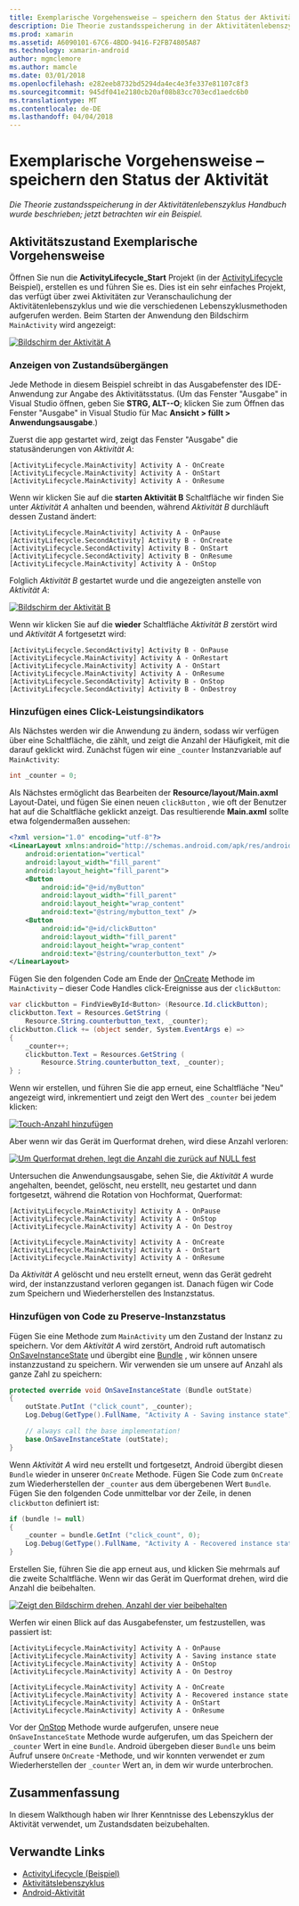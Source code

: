 ```yaml
---
title: Exemplarische Vorgehensweise – speichern den Status der Aktivität
description: Die Theorie zustandsspeicherung in der Aktivitätenlebenszyklus Handbuch wurde beschrieben; jetzt betrachten wir ein Beispiel.
ms.prod: xamarin
ms.assetid: A6090101-67C6-4BDD-9416-F2FB74805A87
ms.technology: xamarin-android
author: mgmclemore
ms.author: mamcle
ms.date: 03/01/2018
ms.openlocfilehash: e282eeb8732bd5294da4ec4e3fe337e81107c8f3
ms.sourcegitcommit: 945df041e2180cb20af08b83cc703ecd1aedc6b0
ms.translationtype: MT
ms.contentlocale: de-DE
ms.lasthandoff: 04/04/2018
---
```

# <a name="walkthrough---saving-the-activity-state"></a>Exemplarische Vorgehensweise – speichern den Status der Aktivität

_Die Theorie zustandsspeicherung in der Aktivitätenlebenszyklus Handbuch wurde beschrieben; jetzt betrachten wir ein Beispiel._

## <a name="activity-state-walkthrough"></a>Aktivitätszustand Exemplarische Vorgehensweise

Öffnen Sie nun die **ActivityLifecycle_Start** Projekt (in der [ActivityLifecycle](https://developer.xamarin.com/samples/monodroid/ActivityLifecycle) Beispiel), erstellen es und führen Sie es. Dies ist ein sehr einfaches Projekt, das verfügt über zwei Aktivitäten zur Veranschaulichung der Aktivitätenlebenszyklus und wie die verschiedenen Lebenszyklusmethoden aufgerufen werden. Beim Starten der Anwendung den Bildschirm `MainActivity` wird angezeigt: 

[![Bildschirm der Aktivität A](saving-state-images/01-activity-a-sml.png)](saving-state-images/01-activity-a.png#lightbox)

### <a name="viewing-state-transitions"></a>Anzeigen von Zustandsübergängen

Jede Methode in diesem Beispiel schreibt in das Ausgabefenster des IDE-Anwendung zur Angabe des Aktivitätsstatus. (Um das Fenster "Ausgabe" in Visual Studio öffnen, geben Sie **STRG, ALT--O**; klicken Sie zum Öffnen das Fenster "Ausgabe" in Visual Studio für Mac **Ansicht > füllt > Anwendungsausgabe**.)

Zuerst die app gestartet wird, zeigt das Fenster "Ausgabe" die statusänderungen von *Aktivität A*: 

```shell
[ActivityLifecycle.MainActivity] Activity A - OnCreate
[ActivityLifecycle.MainActivity] Activity A - OnStart
[ActivityLifecycle.MainActivity] Activity A - OnResume
```

Wenn wir klicken Sie auf die **starten Aktivität B** Schaltfläche wir finden Sie unter *Aktivität A* anhalten und beenden, während *Aktivität B* durchläuft dessen Zustand ändert: 

```shell
[ActivityLifecycle.MainActivity] Activity A - OnPause
[ActivityLifecycle.SecondActivity] Activity B - OnCreate
[ActivityLifecycle.SecondActivity] Activity B - OnStart
[ActivityLifecycle.SecondActivity] Activity B - OnResume
[ActivityLifecycle.MainActivity] Activity A - OnStop
```

Folglich *Aktivität B* gestartet wurde und die angezeigten anstelle von *Aktivität A*: 

[![Bildschirm der Aktivität B](saving-state-images/02-activity-b-sml.png)](saving-state-images/02-activity-b.png#lightbox)

Wenn wir klicken Sie auf die **wieder** Schaltfläche *Aktivität B* zerstört wird und *Aktivität A* fortgesetzt wird: 

```shell
[ActivityLifecycle.SecondActivity] Activity B - OnPause
[ActivityLifecycle.MainActivity] Activity A - OnRestart
[ActivityLifecycle.MainActivity] Activity A - OnStart
[ActivityLifecycle.MainActivity] Activity A - OnResume
[ActivityLifecycle.SecondActivity] Activity B - OnStop
[ActivityLifecycle.SecondActivity] Activity B - OnDestroy
```
### <a name="adding-a-click-counter"></a>Hinzufügen eines Click-Leistungsindikators

Als Nächstes werden wir die Anwendung zu ändern, sodass wir verfügen über eine Schaltfläche, die zählt, und zeigt die Anzahl der Häufigkeit, mit die darauf geklickt wird. Zunächst fügen wir eine `_counter` Instanzvariable auf `MainActivity`:

```csharp
int _counter = 0;
```

Als Nächstes ermöglicht das Bearbeiten der **Resource/layout/Main.axml** Layout-Datei, und fügen Sie einen neuen `clickButton` , wie oft der Benutzer hat auf die Schaltfläche geklickt anzeigt. Das resultierende **Main.axml** sollte etwa folgendermaßen aussehen: 

```xml
<?xml version="1.0" encoding="utf-8"?>
<LinearLayout xmlns:android="http://schemas.android.com/apk/res/android"
    android:orientation="vertical"
    android:layout_width="fill_parent"
    android:layout_height="fill_parent">
    <Button
        android:id="@+id/myButton"
        android:layout_width="fill_parent"
        android:layout_height="wrap_content"
        android:text="@string/mybutton_text" />
    <Button
        android:id="@+id/clickButton"
        android:layout_width="fill_parent"
        android:layout_height="wrap_content"
        android:text="@string/counterbutton_text" />
</LinearLayout>
```

Fügen Sie den folgenden Code am Ende der [OnCreate](https://developer.xamarin.com/api/member/Android.App.Activity.OnCreate/p/Android.OS.Bundle/) Methode im `MainActivity` &ndash; dieser Code Handles click-Ereignisse aus der `clickButton`:

```csharp
var clickbutton = FindViewById<Button> (Resource.Id.clickButton);
clickbutton.Text = Resources.GetString (
    Resource.String.counterbutton_text, _counter);
clickbutton.Click += (object sender, System.EventArgs e) =>
{
    _counter++;
    clickbutton.Text = Resources.GetString (
        Resource.String.counterbutton_text, _counter);
} ;
```

Wenn wir erstellen, und führen Sie die app erneut, eine Schaltfläche "Neu" angezeigt wird, inkrementiert und zeigt den Wert des `_counter` bei jedem klicken:

[![Touch-Anzahl hinzufügen](saving-state-images/03-touched-sml.png)](saving-state-images/03-touched.png#lightbox)

Aber wenn wir das Gerät im Querformat drehen, wird diese Anzahl verloren:

[![Um Querformat drehen, legt die Anzahl die zurück auf NULL fest](saving-state-images/05-rotate-nosave-sml.png)](saving-state-images/05-rotate-nosave.png#lightbox)

Untersuchen die Anwendungsausgabe, sehen Sie, die *Aktivität A* wurde angehalten, beendet, gelöscht, neu erstellt, neu gestartet und dann fortgesetzt, während die Rotation von Hochformat, Querformat: 

```shell
[ActivityLifecycle.MainActivity] Activity A - OnPause
[ActivityLifecycle.MainActivity] Activity A - OnStop
[ActivityLifecycle.MainActivity] Activity A - On Destroy

[ActivityLifecycle.MainActivity] Activity A - OnCreate
[ActivityLifecycle.MainActivity] Activity A - OnStart
[ActivityLifecycle.MainActivity] Activity A - OnResume
```

Da *Aktivität A* gelöscht und neu erstellt erneut, wenn das Gerät gedreht wird, der instanzzustand verloren gegangen ist. Danach fügen wir Code zum Speichern und Wiederherstellen des Instanzstatus.

### <a name="adding-code-to-preserve-instance-state"></a>Hinzufügen von Code zu Preserve-Instanzstatus

Fügen Sie eine Methode zum `MainActivity` um den Zustand der Instanz zu speichern. Vor dem *Aktivität A* wird zerstört, Android ruft automatisch [OnSaveInstanceState](https://developer.xamarin.com/api/member/Android.App.Activity.OnSaveInstanceState/p/Android.OS.Bundle/) und übergibt eine [Bundle](https://developer.xamarin.com/api/type/Android.OS.Bundle/) , wir können unsere instanzzustand zu speichern. Wir verwenden sie um unsere auf Anzahl als ganze Zahl zu speichern:

```csharp
protected override void OnSaveInstanceState (Bundle outState)
{
    outState.PutInt ("click_count", _counter);
    Log.Debug(GetType().FullName, "Activity A - Saving instance state");

    // always call the base implementation!
    base.OnSaveInstanceState (outState);    
}
```

Wenn *Aktivität A* wird neu erstellt und fortgesetzt, Android übergibt diesen `Bundle` wieder in unserer `OnCreate` Methode. Fügen Sie Code zum `OnCreate` zum Wiederherstellen der `_counter` aus dem übergebenen Wert `Bundle`. Fügen Sie den folgenden Code unmittelbar vor der Zeile, in denen `clickbutton` definiert ist: 

```csharp
if (bundle != null)
{
    _counter = bundle.GetInt ("click_count", 0);
    Log.Debug(GetType().FullName, "Activity A - Recovered instance state");
}
```

Erstellen Sie, führen Sie die app erneut aus, und klicken Sie mehrmals auf die zweite Schaltfläche. Wenn wir das Gerät im Querformat drehen, wird die Anzahl die beibehalten.

[![Zeigt den Bildschirm drehen, Anzahl der vier beibehalten](saving-state-images/06-rotate-save-sml.png)](saving-state-images/06-rotate-save.png#lightbox)


Werfen wir einen Blick auf das Ausgabefenster, um festzustellen, was passiert ist:
    
```shell
[ActivityLifecycle.MainActivity] Activity A - OnPause
[ActivityLifecycle.MainActivity] Activity A - Saving instance state
[ActivityLifecycle.MainActivity] Activity A - OnStop
[ActivityLifecycle.MainActivity] Activity A - On Destroy

[ActivityLifecycle.MainActivity] Activity A - OnCreate
[ActivityLifecycle.MainActivity] Activity A - Recovered instance state
[ActivityLifecycle.MainActivity] Activity A - OnStart
[ActivityLifecycle.MainActivity] Activity A - OnResume
``` 

Vor der [OnStop](https://developer.xamarin.com/api/member/Android.App.Activity.OnStop/) Methode wurde aufgerufen, unsere neue `OnSaveInstanceState` Methode wurde aufgerufen, um das Speichern der `_counter` Wert in eine `Bundle`. Android übergeben dieser `Bundle` uns beim Aufruf unsere `OnCreate` -Methode, und wir konnten verwendet er zum Wiederherstellen der `_counter` Wert an, in dem wir wurde unterbrochen.


## <a name="summary"></a>Zusammenfassung

In diesem Walkthough haben wir Ihrer Kenntnisse des Lebenszyklus der Aktivität verwendet, um Zustandsdaten beizubehalten. 



## <a name="related-links"></a>Verwandte Links

- [ActivityLifecycle (Beispiel)](https://developer.xamarin.com/samples/monodroid/ActivityLifecycle)
- [Aktivitätslebenszyklus](~/android/app-fundamentals/activity-lifecycle/index.md)
- [Android-Aktivität](https://developer.xamarin.com/api/type/Android.App.Activity/)
